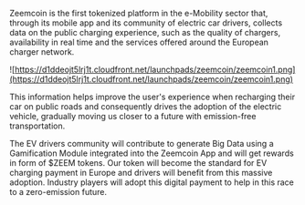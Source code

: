 Zeemcoin is the first tokenized platform in the e-Mobility sector that, through its mobile app and its community of electric car drivers, collects data on the public charging experience, such as the quality of chargers, availability in real time and the services offered around the European charger network.

![https://d1ddeojt5lrj1t.cloudfront.net/launchpads/zeemcoin/zeemcoin1.png](https://d1ddeojt5lrj1t.cloudfront.net/launchpads/zeemcoin/zeemcoin1.png)

This information helps improve the user's experience when recharging their car on public roads and consequently drives the adoption of the electric vehicle, gradually moving us closer to a future with emission-free transportation.

The EV drivers community will contribute to generate Big Data using a Gamification Module integrated into the Zeemcoin App and will get rewards in form of $ZEEM tokens. Our token will become the standard for EV charging payment in Europe and drivers will benefit from this massive adoption. Industry players will adopt this digital payment to help in this race to a zero-emission future.
